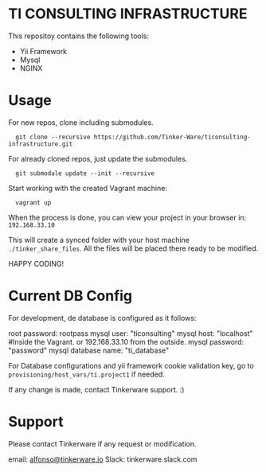 TI CONSULTING INFRASTRUCTURE
===

This repositoy contains the following tools:

  - Yii Framework
  - Mysql
  - NGINX

Usage
===

For new repos, clone including submodules.

```
  git clone --recursive https://github.com/Tinker-Ware/ticonsulting-infrastructure.git
```

For already cloned repos, just update the submodules.
```
  git submodule update --init --recursive
```

Start working with the created Vagrant machine:
```
  vagrant up
```
When the process is done, you can view your project in your browser in: `192.168.33.10`

This will create a synced folder with your host machine `./tinker_share_files`.
All the files will be placed there ready to be modified.

HAPPY CODING!

Current DB Config
===

For development, de database is configured as it follows:

root password: rootpass
mysql user: "ticonsulting"
mysql host: "localhost" #Inside the Vagrant. or 192.168.33.10 from the outside.
mysql password: "password"
mysql database name: "ti_database"

For Database configurations and yii framework cookie validation key,
go to `provisioning/host_vars/ti.project1` if needed.

If any change is made, contact Tinkerware support. :)

Support
===

Please contact Tinkerware if any request or modification.

email: alfonso@tinkerware.io
Slack: tinkerware.slack.com
